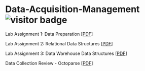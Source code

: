 # Data-Acquisition-Management ![visitor badge](https://visitor-badge.glitch.me/badge?page_id=shikaijin/Data-Acquisition-Management.visitor-badge)

Lab Assignment 1: Data Preparation [[PDF](https://drive.google.com/file/d/1wYmJ6hu69nc2fc1wi2ZDVgMMG4CtgGNE/view?usp=sharing)]

Lab Assignment 2: Relational Data Structures [[PDF](https://drive.google.com/file/d/1ZE7lzbhTj9e_CisUw1YEV3uNZSDDDY7o/view?usp=sharing)]

Lab Assignment 3: Data Warehouse Data Structures [[PDF](https://drive.google.com/file/d/1iKnyiMv8IzfwO6AU2MhaKxU6ZpoTu3ZP/view?usp=sharing)]

Data Collection Review - Octoparse [[PDF](https://drive.google.com/file/d/1xhl7IZGp84HEs2fUAoqnDqaGlGElAcwA/view?usp=sharing)]
